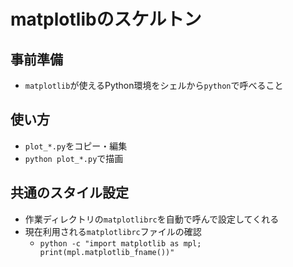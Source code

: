 # matplotlibのスケルトン

## 事前準備

- `matplotlib`が使えるPython環境をシェルから`python`で呼べること

## 使い方

- `plot_*.py`をコピー・編集
- `python plot_*.py`で描画

## 共通のスタイル設定

- 作業ディレクトリの`matplotlibrc`を自動で呼んで設定してくれる
- 現在利用される`matplotlibrc`ファイルの確認
  - `python -c "import matplotlib as mpl; print(mpl.matplotlib_fname())"`

